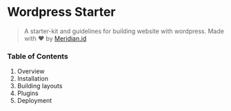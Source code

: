 # Wordpress Starter

> A starter-kit and guidelines for building website with wordpress. Made with ❤️ by [Meridian.id]('http://meridian.id')

### Table of Contents

1. Overview
2. Installation
3. Building layouts
4. Plugins
5. Deployment